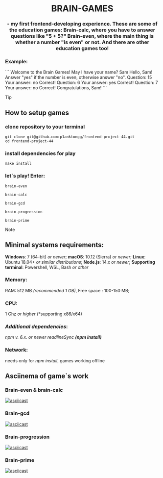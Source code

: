<h1 align="center">BRAIN-GAMES</h1>
<h3 align="center"> - my first frontend-developing experience. These are some of the education games: Brain-сalc, where you have to answer questions like "5 + 5?" Brain-even, where the main thing is whether a number "is even" or not. And there are other education games too! </h3>
<h3>Example:</h3>
``` 
Welcome to the Brain Games!
May I have your name? Sam
Hello, Sam!
Answer "yes" if the number is even, otherwise answer "no".
Question: 15
Your answer: no
Correct!
Question: 6
Your answer: yes
Correct!
Question: 7
Your answer: no
Correct!
Congratulations, Sam!
```

> [!TIP] 
> ## How to setup games 

### clone repository to your terminal
```
git clone git@github.com:p1anktongg/frontend-project-44.git
cd frontend-project-44
```
 ### install dependencies for play
``` 
make install
```
### let`s play! Enter: 
```
brain-even
```
```
brain-calc
```
```
brain-gcd
```
```
brain-progression
```
```
brain-prime
```

> [!NOTE]
> ## Minimal systems requirements:
> **Windows**: 7 (64-bit) *or newer*;
> **macOS**: 10.12 (Sierra) *or newer*;
> **Linux**: Ubuntu 18.04+ *or similar distributions*;
> **Node.js**: 14.x *or newer*;
> **Supporting terminal**: Powershell, WSL, Bash *or other*
> ### Memory:  
> RAM: 512 MB *(recommended 1 GB)*,
> Free space : 100-150 MB;
> ### CPU:
> 1 Ghz *or higher* (*supporting x86/x64)
> ### *Additional dependencies*: 
> *npm v. 6.x. or newer*
> *readlineSync **(npm install)***
> ### Network: 
> needs only for *npm install*, games working offline
## Asciinema of game`s work
### Brain-even & brain-calc
[![asciicast](https://asciinema.org/a/WqigXtgsTTsn87dOnMyi5xAof.svg)](https://asciinema.org/a/WqigXtgsTTsn87dOnMyi5xAof)
### Brain-gcd
[![asciicast](https://asciinema.org/a/Lmjl9aYOvpUqVO6QO74kc8Gat.svg)](https://asciinema.org/a/Lmjl9aYOvpUqVO6QO74kc8Gat)
### Brain-progression
[![asciicast](https://asciinema.org/a/mJtGkutRwibmXdlNksWvPDv9V.svg)](https://asciinema.org/a/mJtGkutRwibmXdlNksWvPDv9V)
### Brain-prime
[![asciicast](https://asciinema.org/a/9CGkftuZvxu4Uv9b8SIYgFsZ4.svg)](https://asciinema.org/a/9CGkftuZvxu4Uv9b8SIYgFsZ4)